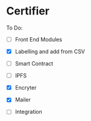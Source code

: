 # Certifier
To Do:

- [ ] Front End Modules
- [x] Labelling and add from CSV
- [ ] Smart Contract
- [ ] IPFS
- [x] Encryter
- [x] Mailer
- [ ] Integration

